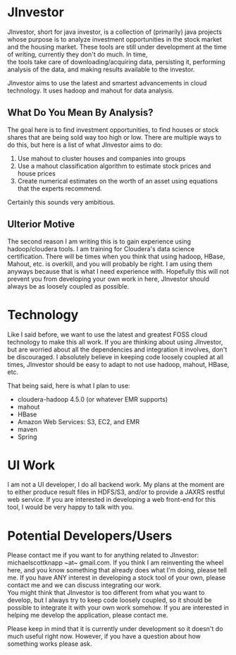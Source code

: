 JInvestor
=========

JInvestor, short for java investor, is a collection of (primarily) java projects whose purpose is to analyze investment opportunities in the stock market and the housing market.
These tools are still under development at the time of writing, currently they don't do much.  In time,  
the tools take care of downloading/acquiring data, persisting it, performing analysis of the data, and making results available to the investor.

JInvestor aims to use the latest and smartest advancements in cloud technology.  It uses hadoop and mahout for data analysis.  

What Do You Mean By Analysis?
-----------------------------

The goal here is to find investment opportunities, to find houses or stock shares that are being sold way too high or low.  There are multiple ways to do this,
but here is a list of what JInvestor aims to do:

1. Use mahout to cluster houses and companies into groups
2. Use a mahout classification algorithm to estimate stock prices and house prices
3. Create numerical estimates on the worth of an asset using equations that the experts recommend.

Certainly this sounds very ambitious.

Ulterior Motive
---------------

The second reason I am writing this is to gain experience using hadoop/cloudera tools.  I am training for Cloudera's data science certification.
There will be times when you think that using hadoop, HBase, Mahout, etc. is overkill, and you will probably be right.  I am using them anyways 
because that is what I need experience with.  Hopefully this will not prevent you from developing your own work in here, JInvestor should 
always be as loosely coupled as possible.

Technology
==========

Like I said before, we want to use the latest and greatest FOSS cloud technology to make this all work.  If you are thinking about using JInvestor,
but are worried about all the dependencies and integration it involves, don't be discouraged.  I absolutely believe in keeping code loosely coupled
at all times, JInvestor should be easy to adapt to not use hadoop, mahout, HBase, etc.

That being said, here is what I plan to use:

* cloudera-hadoop 4.5.0 (or whatever EMR supports)
* mahout
* HBase
* Amazon Web Services: S3, EC2, and EMR 
* maven
* Spring

UI Work
=======

I am not a UI developer, I do all backend work.  My plans at the moment are to either produce result files in HDFS/S3, and/or to provide a JAXRS restful 
web service.  If you are interested in developing a web front-end for this tool, I would be very happy to talk with you.

Potential Developers/Users
==========================

Please contact me if you want to for anything related to JInvestor: michaelscottknapp ~at~ gmail.com.
If you think I am reinventing the wheel here, and you know something that already does what I'm doing, please tell me.  If you have ANY interest 
in developing a stock tool of your own, please contact me and we can discuss integrating our work.  
You might think that JInvestor is too different from what you want to develop, but I always try to keep code loosely coupled,
so it should be possible to integrate it with your own work somehow.  If you are interested in 
helping me develop the application, please contact me.

Please keep in mind that it is currently under development so it doesn't do much useful right now.  However, if you have a question about how
something works please ask. 